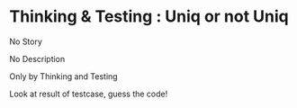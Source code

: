 # Thinking & Testing : Uniq or not Uniq
No Story

No Description

Only by Thinking and Testing

Look at result of testcase, guess the code!